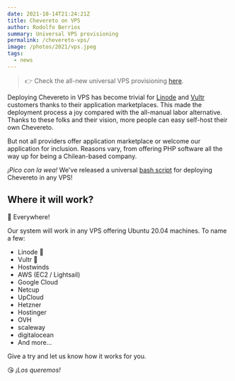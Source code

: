 ```yaml
---
date: 2021-10-14T21:24:21Z
title: Chevereto on VPS
author: Rodolfo Berrios
summary: Universal VPS provisioning
permalink: /chevereto-vps/
image: /photos/2021/vps.jpeg
tags:
  - news
---
```


> 👉 Check the all-new universal VPS provisioning [here](https://github.com/chevereto/vps).

Deploying Chevereto in VPS has become trivial for [Linode](https://chv.to/linode) and [Vultr](https://chv.to/vultr) customers thanks to their application marketplaces. This made the deployment process a joy compared with the all-manual labor alternative. Thanks to these folks and their vision, more people can easy self-host their own Chevereto.

But not all providers offer application marketplace or welcome our application for inclusion. Reasons vary, from offering PHP software all the way up for being a Chilean-based company.

*¡Pico con la wea!* We've released a universal [bash script](https://github.com/chevereto/vps) for deploying Chevereto in any VPS!

## Where it will work?

🤗 Everywhere!

Our system will work in any VPS offering Ubuntu 20.04 machines. To name a few:

* Linode 💖
* Vultr 💖
* Hostwinds
* AWS (EC2 / Lightsail)
* Google Cloud
* Netcup
* UpCloud
* Hetzner
* Hostinger
* OVH
* scaleway
* digitalocean
* And more...

Give a try and let us know how it works for you.

😘 *¡Los queremos!*
